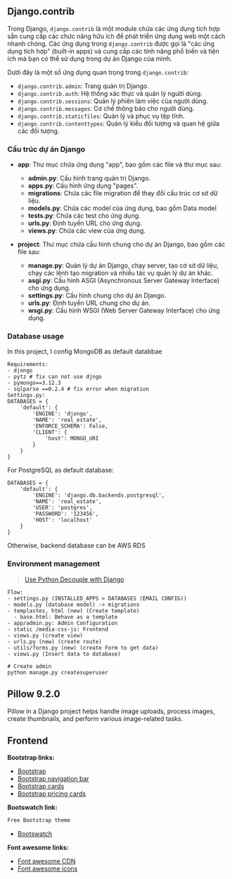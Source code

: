 ## Django.contrib

Trong Django, `django.contrib` là một module chứa các ứng dụng tích hợp sẵn cung cấp các chức năng hữu ích để phát triển ứng dụng web một cách nhanh chóng. Các ứng dụng trong `django.contrib` được gọi là "các ứng dụng tích hợp" (built-in apps) và cung cấp các tính năng phổ biến và tiện ích mà bạn có thể sử dụng trong dự án Django của mình.

Dưới đây là một số ứng dụng quan trọng trong `django.contrib`:

- `django.contrib.admin`: Trang quản trị Django.
- `django.contrib.auth`: Hệ thống xác thực và quản lý người dùng.
- `django.contrib.sessions`: Quản lý phiên làm việc của người dùng.
- `django.contrib.messages`: Cơ chế thông báo cho người dùng.
- `django.contrib.staticfiles`: Quản lý và phục vụ tệp tĩnh.
- `django.contrib.contenttypes`: Quản lý kiểu đối tượng và quan hệ giữa các đối tượng.

### Cấu trúc dự án Django

- **app**: Thư mục chứa ứng dụng "app", bao gồm các file và thư mục sau:
  - **admin.py**: Cấu hình trang quản trị Django.
  - **apps.py**: Cấu hình ứng dụng "pages".
  - **migrations**: Chứa các file migration để thay đổi cấu trúc cơ sở dữ liệu.
  - **models.py**: Chứa các model của ứng dụng, bao gồm Data model
  - **tests.py**: Chứa các test cho ứng dụng.
  - **urls.py**: Định tuyến URL cho ứng dụng.
  - **views.py**: Chứa các view của ứng dụng.

- **project**: Thư mục chứa cấu hình chung cho dự án Django, bao gồm các file sau:
  - **manage.py**: Quản lý dự án Django, chạy server, tạo cơ sở dữ liệu, chạy các lệnh tạo migration và nhiều tác vụ quản lý dự án khác.
  - **asgi.py**: Cấu hình ASGI (Asynchronous Server Gateway Interface) cho ứng dụng.
  - **settings.py**: Cấu hình chung cho dự án Django.
  - **urls.py**: Định tuyến URL chung cho dự án.
  - **wsgi.py**: Cấu hình WSGI (Web Server Gateway Interface) cho ứng dụng.

### Database usage
In this project, I config MongoDB as default databbae
```
Requirements: 
- djongo
- pytz # fix can not use djngo
- pymongo==3.12.3
- sqlparse ==0.2.4 # fix error when migration
Settings.py:
DATABASES = {
    'default': {
        'ENGINE': 'djongo',
        'NAME': 'real_estate',
        'ENFORCE_SCHEMA': False,
        'CLIENT': {
            'host': MONGO_URI
        }
    }
}
```
For PostgreSQL as default database:
```
DATABASES = {
    'default': {
        'ENGINE': 'django.db.backends.postgresql',
        'NAME': 'real_estate',
        'USER': 'postgres',
        'PASSWORD': '123456',
        'HOST': 'localhost'
    }
}
```

Otherwise, backend database can be AWS RDS

### Environment management

> [Use Python Decouple with Django](https://dontrepeatyourself.org/post/how-to-use-python-decouple-with-django/#:~:text=Now%20we%20need%20to%20use,'ENGINE'%3A%20'django.)

```
Flow: 
- settings.py (INSTALLED_APPS > DATABASES (EMAIL CONFIG))
- models.py (database model) -> migrations
- templastes, html (new) (Create template)
  - base.html: Behave as a template
- app/admin.py: Admin Configuration
- static /media-css-js: Frontend
- views.py (create view)
- urls.py (new) (create route)
- utils/forms.py (new) (create Form to get data)
- views.py (Insert data to database)
```

```
# Create admin
python manage.py createsuperuser
```

## Pillow 9.2.0

Pillow in a Django project helps handle image uploads, process images, create thumbnails, and perform various image-related tasks.

## Frontend

**Bootstrap links:**
- [Bootstrap](https://getbootstrap.com/)
- [Bootstrap navigation bar](https://getbootstrap.com/docs/4.0/components/navbar/)
- [Bootstrap cards](https://getbootstrap.com/docs/4.0/components/card/)
- [Bootstrap pricing cards](https://getbootstrap.com/docs/4.0/examples/pricing/)


**Bootswatch link:**
```Markdown
Free Bootstrap theme
```
- [Bootswatch](https://bootswatch.com/)

**Font awesome links:**
- [Font awesome CDN](https://www.w3schools.com/icons/fontawesome_icons_intro.asp)
- [Font awesome icons](https://fontawesome.com/v4/icons/)